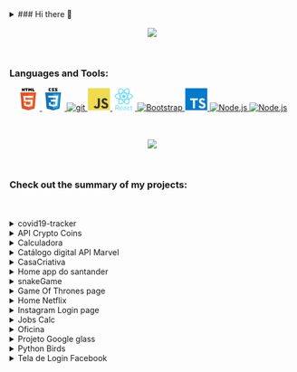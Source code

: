 
<details>
  
 <summary>### Hi there 👋</summary>

![](https://komarev.com/ghpvc/?username=Mopanc&label=PROFILE+VIEWS)
  
  </details>


<!--
**Mopanc/Mopanc** is a ✨ _special_ ✨ repository because its `README.md` (this file) appears on your GitHub profile.

Here are some ideas to get you started:

- 🔭 I’m currently working on ...
- 🌱 I’m currently learning ...
- 👯 I’m looking to collaborate on ...
- 🤔 I’m looking for help with ...

- 📫 How to reach me: ...
- 😄 Pronouns: ...
- ⚡ Fun fact: ...
-->

<p align="center">
  <img align="center" src="https://github-readme-stats.vercel.app/api?username=mopanc&show_icons=true&theme=dark">
</p>
<br/>

<h3 align="left">Languages and Tools:</h3>
<p align="center"> 
  <a href="https://www.w3.org/html/" target="_blank"> 
    <img src="https://raw.githubusercontent.com/devicons/devicon/master/icons/html5/html5-original-wordmark.svg" alt="html5" width="40" height="40"/> 
  </a> 
  <a href="https://www.w3schools.com/css/" target="_blank"> 
    <img src="https://raw.githubusercontent.com/devicons/devicon/master/icons/css3/css3-original-wordmark.svg" alt="css3" width="40" height="40"/> 
  </a>  
  <a href="https://git-scm.com/" target="_blank"> 
    <img src="https://www.vectorlogo.zone/logos/git-scm/git-scm-icon.svg" alt="git" width="40" height="40"/> 
  </a> 
  <a href="https://developer.mozilla.org/en-US/docs/Web/JavaScript" target="_blank"> 
    <img src="https://raw.githubusercontent.com/devicons/devicon/master/icons/javascript/javascript-original.svg" alt="javascript" width="40" height="40"/>  
  <a href="https://reactjs.org/" target="_blank"> 
    <img src="https://raw.githubusercontent.com/devicons/devicon/master/icons/react/react-original-wordmark.svg" alt="react" width="40" height="40"/> 
  </a>
  <a href="https://getbootstrap.com/" target="_blank"> 
    <img src="https://www.vectorlogo.zone/logos/getbootstrap/getbootstrap-icon.svg" alt="Bootstrap" width="40" height="40"/> 
  </a>
  <a href="https://www.typescriptlang.org/" target="_blank"> 
    <img src="https://raw.githubusercontent.com/devicons/devicon/master/icons/typescript/typescript-original.svg" alt="typescript" width="40" height="40"/> 
  </a> 
  <a href="https://www.nodejs.org/" target="_blank"> 
    <img src="https://www.vectorlogo.zone/logos/nodejs/nodejs-icon.svg" alt="Node.js" width="40" height="40"/> 
  </a>
  <a href="https://www.nodejs.org/" target="_blank"> 
    <img src="https://www.vectorlogo.zone/logos/jquery/jquery-vertical.svg" alt="Node.js" width="40" height="40"/> 
  </a>
</p>
<br/>
<p align="center">
  <img align="center" height="190" src="https://github-readme-stats.anuraghazra1.vercel.app/api/top-langs/?username=mopanc&langs_count=10&layout=compact&theme=dark" />
</p>
<br/>
<!--
<p align="center"> 
  <a href="https://linkedin.com/in/jorge-mopanc" target="_blank">
    <img align="center" src="https://cdn.jsdelivr.net/npm/simple-icons@3.0.1/icons/linkedin.svg" alt="mopanc" height="35" width="35" />
</p>
-->


<h3 align="left">
  Check out the summary of my projects:
</h3>

<br>
<br>

<details>

  <summary>covid19-tracker</summary>
  
  
  | Title | Languages and Tools | Description 
  | :---: | :---: | :---: |
  | Covid19-tracker | JavaScript/Html5 | Projeto Web utilizando React consumindo uma api para rastreio dos dados do covid19 pelo mundo

  
</details>

<details>

  <summary>API Crypto Coins</summary>
  
  
  | Title | Languages and Tools | Description 
  | :---: | :---: | :---: |
  | API Crypto Coins | JavaScript/Html5/Css3 | Projeto Web utilizando a API Coin Market Cap

  
</details>

<details>

<summary>Calculadora</summary>
  
  
  | Title | Languages and Tools | Description 
  | :---: | :---: | :---: |
  | Calc | Html5/Css3 | Projeto simplificado de uma calculadora

  
</details>

<details>

<summary>Catálogo digital API Marvel</summary>
  
  
  | Title | Languages and Tools | Description
  | :---: | :---: | :---: |
  | Catálogo digital Marvel | JavaScript/Html5/Css3/Bootstrap | O app connsiste numa pagina web básica consumindo a API da Marvel trazendo a tela de quadrinhos e o título!

  
</details>

<details>

<summary>CasaCriativa</summary>
  
  
  | Title | Languages and Tools | Description
  | :---: | :---: | :---: |
  | Ideias para a crise | Nodejs/Express/Nunjucks/Sqlite3 | A application to add some ideas that you thought into the lockdown of the pandemic

  
</details>

<details>

<summary>Home app do santander</summary>
  
  
  | Title | Languages and Tools | Description
  | :---: | :---: | :---: |
  | SantanderDevWeek | Kotlin | Página home do app Santander funcionando de forma responsiva!

  
</details>

<details>

<summary>snakeGame</summary>
  
  
  | Title | Languages and Tools | Description
  | :---: | :---: | :---: |
  | snakeGame | JavaScript/Html5/Css3 | Recriando o jogo da cobrinha

  
</details>

<details>

<summary>Game Of Thrones page</summary>
  
  
  | Title | Languages and Tools | Description
  | :---: | :---: | :---: |
  | Game Of Thrones page | Jquery/Html5/Css3 | Página web responsiva da série Game Of Thrones todas as capas das temporadas funcionando em carrosel!


  
</details>

<details>

<summary>Home Netflix</summary>
  
  
  | Title | Languages and Tools | Description
  | :---: | :---: | :---: |
  | Interface Netflix | JavaScript/Html5/Css3 | Recriando a tela home da Netflix

  
</details>

<details>

<summary>Instagram Login page</summary>
  
  
  | Title | Languages and Tools | Description
  | :---: | :---: | :---: |
  | Instagram Login page | Html5/Css3 | Página de login do instagram simplificada funcionando de forma responsiva!

  
</details>

<details>

<summary>Jobs Calc</summary>
  
  
  | Title | Languages and Tools | Description
  | :---: | :---: | :---: |
  | Calculadora de Jobs Freelance | JavaScript/Html5/Css3/Node.js/Ejs/Express/Sqlite | O JobsCalc é uma aplicação de estimativa de cálculo para projetos freelancer, onde é possível cadastrar e excluir jobs (projetos), obtendo uma estimativa de custo de cada job. Além disso, é possível traçar o valor da hora da pessoa que estará usando o sistema 💰

  
</details>

<details>

<summary>Oficina</summary>
  
  
  | Title | Languages and Tools | Description
  | :---: | :---: | :---: |
  | Oficina | Node.js/React/AntTd/JsonServer | The application is for a mechanical workshop of providing services, with two main functions: End user can through a simple web page schedule services for your vehicle. The administrator user (does not contain login) will be able to manage the types of service that the workshop offers and manage the services already scheduled.

  
</details>

<details>
  

<summary>Projeto Google glass</summary>
  
  
  | Title | Languages and Tools | Description
  | :---: | :---: | :---: |
  | Projeto Google glass | Html5/Css3/JavaScript | Projeto de uma landing page sobre tecnologia!

  
</details>


<details>

<summary>Python Birds</summary>
  
  
  | Title | Languages and Tools | Description
  | :---: | :---: | :---: |
  | Angry Birds Simplificado | Python | Versão simples do jogo Angry Birds. Ela não contém replay nem reset, de forma que o jogo não pode retroceder.

  
</details>

<details>

<summary>Tela de Login Facebook</summary>
  
  
  | Title | Languages and Tools | Description
  | :---: | :---: | :---: |
  | Facebook login | Html5/Css3 | Tela de login da página do Facebook

  
</details>


